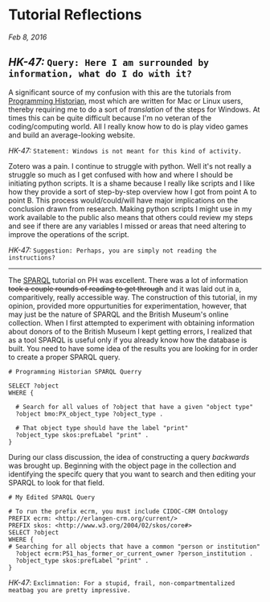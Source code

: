 # Tutorial Reflections
_Feb 8, 2016_

## _HK-47:_ `Query: Here I am surrounded by information, what do I do with it?`

A significant source of my confusion with this are the tutorials from [Programming Historian](http://programminghistorian.org/lessons), most which are written for Mac or Linux users, thereby requiring me to do a sort of _translation_ of the steps for Windows. At times this can be quite difficult because I'm no veteran of the coding/computing world. All I really know how to do is play video games and build an average-looking website.

_HK-47:_ `Statement: Windows is not meant for this kind of activity.`

Zotero was a pain. I continue to struggle with python. Well it's not really a struggle so much as I get confused with how and where I should be initiating python scripts. It is a shame because I really like scripts and I like how they provide a sort of step-by-step overview how I got from point A to point B. This process would/could/will have major implications on the conclusion drawn from research. Making python scripts I might use in my work available to the public also means that others could review my steps and see if there are any variables I missed or areas that need altering to improve the operations of the script. 

_HK-47:_ `Suggestion: Perhaps, you are simply not reading the instructions?`

---

The [SPARQL](http://programminghistorian.org/lessons/graph-databases-and-SPARQL) tutorial on PH was excellent. There was a lot of information ~~took a couple rounds of reading to get through~~ and it was laid out in a, comparitively, really accessible way. The construction of this tutorial, in my opinion, provided more oppurtunities for experimentation, however, that may just be the nature of SPARQL and the British Museum's online collection. When I first attempted to experiment with obtaining information about donors of to the British Museum I kept getting errors, I realized that as a tool SPARQL is useful only if you already know how the database is built. You need to have some idea of the results you are looking for in order to create a proper SPARQL query.

```
# Programming Historian SPARQL Querry

SELECT ?object
WHERE {

  # Search for all values of ?object that have a given "object type"
  ?object bmo:PX_object_type ?object_type .

  # That object type should have the label "print"
  ?object_type skos:prefLabel "print" .
}
```

During our class discussion, the idea of constructing a query _backwards_ was brought up. Beginning with the object page in the collection and identifying the specifc query that you want to search and then editing your SPARQL to look for that field.

```
# My Edited SPARQL Query

# To run the prefix ecrm, you must include CIDOC-CRM Ontology
PREFIX ecrm: <http://erlangen-crm.org/current/>
PREFIX skos: <http://www.w3.org/2004/02/skos/core#>
SELECT ?object
WHERE {
# Searching for all objects that have a common "person or institution"
  ?object ecrm:P51_has_former_or_current_owner ?person_institution .
  ?object_type skos:prefLabel "print" .
}
```
_HK-47_: `Exclimnation: For a stupid, frail, non-compartmentalized meatbag you are pretty impressive.`



